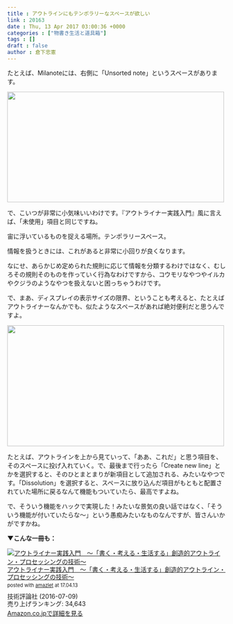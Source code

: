 ```yaml
---
title : アウトラインにもテンポラリーなスペースが欲しい
link : 20163
date : Thu, 13 Apr 2017 03:00:36 +0000
categories : ["物書き生活と道具箱"]
tags : []
draft : false
author : 倉下忠憲
---
```


たとえば、Milanoteには、右側に「Unsorted note」というスペースがあります。

<a href="https://rashita.net/blog/?attachment_id=20164" rel="attachment wp-att-20164"><img src="https://rashita.net/blog/wp-content/uploads/2017/04/screenshot-16-500x255.png" alt="" width="500" height="255" class="alignnone size-medium wp-image-20164" /></a>

で、こいつが非常に小気味いいわけです。『アウトライナー実践入門』風に言えば、「未使用」項目と同じですね。

宙に浮いているものを捉える場所。テンポラリースペース。

情報を扱うときには、これがあると非常に小回りが良くなります。

なにせ、あらかじめ定められた規則に応じて情報を分類するわけではなく、むしろその規則そのものを作っていく行為なわけですから、コウモリなやつやイルカやクジラのようなやつを扱えないと困っちゃうわけです。

で、まあ、ディスプレイの表示サイズの限界、ということも考えると、たとえばアウトライナーなんかでも、似たようなスペースがあれば絶対便利だと思うんですよ。

<a href="https://rashita.net/blog/?attachment_id=20169" rel="attachment wp-att-20169"><img src="https://rashita.net/blog/wp-content/uploads/2017/04/screenshot-18-500x279.png" alt="" width="500" height="279" class="alignnone size-medium wp-image-20169" /></a>

たとえば、アウトラインを上から見ていって、「ああ、これだ」と思う項目を、そのスペースに投げ入れていく。で、最後まで行ったら「Create new line」とかを選択すると、そのひとまとまりが新項目として追加される、みたいなやつです。「Dissolution」を選択すると、スペースに放り込んだ項目がもともと配置されていた場所に戻るなんて機能もついていたら、最高ですよね。

で、そういう機能をハックで実現した！みたいな景気の良い話ではなく、「そういう機能が付いていたらな〜」という愚痴みたいなものなんですが、皆さんいかがですかね。

<strong>▼こんな一冊も：</strong>

<div class="amazlet-box" style="margin-bottom:0px;"><div class="amazlet-image" style="float:left;margin:0px 12px 1px 0px;"><a href="http://www.amazon.co.jp/exec/obidos/ASIN/B01I0TZWUK/rashita1000-22/ref=nosim/" name="amazletlink" target="_blank"><img src="https://images-fe.ssl-images-amazon.com/images/I/51HoJpXhvnL._SL160_.jpg" alt="アウトライナー実践入門　～「書く・考える・生活する」創造的アウトライン・プロセッシングの技術～" style="border: none;" /></a></div><div class="amazlet-info" style="line-height:120%; margin-bottom: 10px"><div class="amazlet-name" style="margin-bottom:10px;line-height:120%"><a href="http://www.amazon.co.jp/exec/obidos/ASIN/B01I0TZWUK/rashita1000-22/ref=nosim/" name="amazletlink" target="_blank">アウトライナー実践入門　～「書く・考える・生活する」創造的アウトライン・プロセッシングの技術～</a><div class="amazlet-powered-date" style="font-size:80%;margin-top:5px;line-height:120%">posted with <a href="http://www.amazlet.com/" title="amazlet" target="_blank">amazlet</a> at 17.04.13</div></div><div class="amazlet-detail">技術評論社 (2016-07-09)<br />売り上げランキング: 34,643<br /></div><div class="amazlet-sub-info" style="float: left;"><div class="amazlet-link" style="margin-top: 5px"><a href="http://www.amazon.co.jp/exec/obidos/ASIN/B01I0TZWUK/rashita1000-22/ref=nosim/" name="amazletlink" target="_blank">Amazon.co.jpで詳細を見る</a></div></div></div><div class="amazlet-footer" style="clear: left"></div></div>



